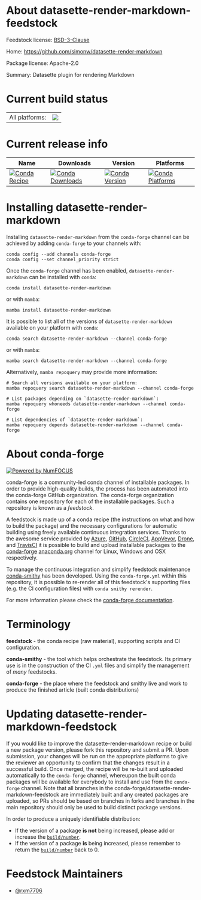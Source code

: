 About datasette-render-markdown-feedstock
=========================================

Feedstock license: [BSD-3-Clause](https://github.com/conda-forge/datasette-render-markdown-feedstock/blob/main/LICENSE.txt)

Home: https://github.com/simonw/datasette-render-markdown

Package license: Apache-2.0

Summary: Datasette plugin for rendering Markdown

Current build status
====================


<table><tr><td>All platforms:</td>
    <td>
      <a href="https://dev.azure.com/conda-forge/feedstock-builds/_build/latest?definitionId=21610&branchName=main">
        <img src="https://dev.azure.com/conda-forge/feedstock-builds/_apis/build/status/datasette-render-markdown-feedstock?branchName=main">
      </a>
    </td>
  </tr>
</table>

Current release info
====================

| Name | Downloads | Version | Platforms |
| --- | --- | --- | --- |
| [![Conda Recipe](https://img.shields.io/badge/recipe-datasette--render--markdown-green.svg)](https://anaconda.org/conda-forge/datasette-render-markdown) | [![Conda Downloads](https://img.shields.io/conda/dn/conda-forge/datasette-render-markdown.svg)](https://anaconda.org/conda-forge/datasette-render-markdown) | [![Conda Version](https://img.shields.io/conda/vn/conda-forge/datasette-render-markdown.svg)](https://anaconda.org/conda-forge/datasette-render-markdown) | [![Conda Platforms](https://img.shields.io/conda/pn/conda-forge/datasette-render-markdown.svg)](https://anaconda.org/conda-forge/datasette-render-markdown) |

Installing datasette-render-markdown
====================================

Installing `datasette-render-markdown` from the `conda-forge` channel can be achieved by adding `conda-forge` to your channels with:

```
conda config --add channels conda-forge
conda config --set channel_priority strict
```

Once the `conda-forge` channel has been enabled, `datasette-render-markdown` can be installed with `conda`:

```
conda install datasette-render-markdown
```

or with `mamba`:

```
mamba install datasette-render-markdown
```

It is possible to list all of the versions of `datasette-render-markdown` available on your platform with `conda`:

```
conda search datasette-render-markdown --channel conda-forge
```

or with `mamba`:

```
mamba search datasette-render-markdown --channel conda-forge
```

Alternatively, `mamba repoquery` may provide more information:

```
# Search all versions available on your platform:
mamba repoquery search datasette-render-markdown --channel conda-forge

# List packages depending on `datasette-render-markdown`:
mamba repoquery whoneeds datasette-render-markdown --channel conda-forge

# List dependencies of `datasette-render-markdown`:
mamba repoquery depends datasette-render-markdown --channel conda-forge
```


About conda-forge
=================

[![Powered by
NumFOCUS](https://img.shields.io/badge/powered%20by-NumFOCUS-orange.svg?style=flat&colorA=E1523D&colorB=007D8A)](https://numfocus.org)

conda-forge is a community-led conda channel of installable packages.
In order to provide high-quality builds, the process has been automated into the
conda-forge GitHub organization. The conda-forge organization contains one repository
for each of the installable packages. Such a repository is known as a *feedstock*.

A feedstock is made up of a conda recipe (the instructions on what and how to build
the package) and the necessary configurations for automatic building using freely
available continuous integration services. Thanks to the awesome service provided by
[Azure](https://azure.microsoft.com/en-us/services/devops/), [GitHub](https://github.com/),
[CircleCI](https://circleci.com/), [AppVeyor](https://www.appveyor.com/),
[Drone](https://cloud.drone.io/welcome), and [TravisCI](https://travis-ci.com/)
it is possible to build and upload installable packages to the
[conda-forge](https://anaconda.org/conda-forge) [anaconda.org](https://anaconda.org/)
channel for Linux, Windows and OSX respectively.

To manage the continuous integration and simplify feedstock maintenance
[conda-smithy](https://github.com/conda-forge/conda-smithy) has been developed.
Using the ``conda-forge.yml`` within this repository, it is possible to re-render all of
this feedstock's supporting files (e.g. the CI configuration files) with ``conda smithy rerender``.

For more information please check the [conda-forge documentation](https://conda-forge.org/docs/).

Terminology
===========

**feedstock** - the conda recipe (raw material), supporting scripts and CI configuration.

**conda-smithy** - the tool which helps orchestrate the feedstock.
                   Its primary use is in the construction of the CI ``.yml`` files
                   and simplify the management of *many* feedstocks.

**conda-forge** - the place where the feedstock and smithy live and work to
                  produce the finished article (built conda distributions)


Updating datasette-render-markdown-feedstock
============================================

If you would like to improve the datasette-render-markdown recipe or build a new
package version, please fork this repository and submit a PR. Upon submission,
your changes will be run on the appropriate platforms to give the reviewer an
opportunity to confirm that the changes result in a successful build. Once
merged, the recipe will be re-built and uploaded automatically to the
`conda-forge` channel, whereupon the built conda packages will be available for
everybody to install and use from the `conda-forge` channel.
Note that all branches in the conda-forge/datasette-render-markdown-feedstock are
immediately built and any created packages are uploaded, so PRs should be based
on branches in forks and branches in the main repository should only be used to
build distinct package versions.

In order to produce a uniquely identifiable distribution:
 * If the version of a package **is not** being increased, please add or increase
   the [``build/number``](https://docs.conda.io/projects/conda-build/en/latest/resources/define-metadata.html#build-number-and-string).
 * If the version of a package **is** being increased, please remember to return
   the [``build/number``](https://docs.conda.io/projects/conda-build/en/latest/resources/define-metadata.html#build-number-and-string)
   back to 0.

Feedstock Maintainers
=====================

* [@rxm7706](https://github.com/rxm7706/)

